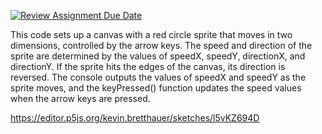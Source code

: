[![Review Assignment Due Date](https://classroom.github.com/assets/deadline-readme-button-24ddc0f5d75046c5622901739e7c5dd533143b0c8e959d652212380cedb1ea36.svg)](https://classroom.github.com/a/vyw6SuqC)

This code sets up a canvas with a red circle sprite that moves in two dimensions, controlled by the arrow keys. The speed and direction of the sprite are determined by the values of speedX, speedY, directionX, and directionY. If the sprite hits the edges of the canvas, its direction is reversed. The console outputs the values of speedX and speedY as the sprite moves, and the keyPressed() function updates the speed values when the arrow keys are pressed.

https://editor.p5js.org/kevin.bretthauer/sketches/l5vKZ694D

